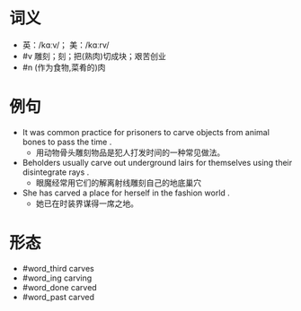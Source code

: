 # 词义
- 英：/kɑːv/； 美：/kɑːrv/
- #v 雕刻；刻；把(熟肉)切成块；艰苦创业
- #n (作为食物,菜肴的)肉
# 例句
- It was common practice for prisoners to carve objects from animal bones to pass the time .
	- 用动物骨头雕刻物品是犯人打发时间的一种常见做法。
- Beholders usually carve out underground lairs for themselves using their disintegrate rays .
	- 眼魔经常用它们的解离射线雕刻自己的地底巢穴
- She has carved a place for herself in the fashion world .
	- 她已在时装界谋得一席之地。
# 形态
- #word_third carves
- #word_ing carving
- #word_done carved
- #word_past carved
